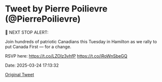# Tweet by Pierre Poilievre (@PierrePoilievre)

🚨 NEXT STOP ALERT: 

Join hundreds of patriotic Canadians this Tuesday in Hamilton as we rally to put Canada First — for a change. 

RSVP here: https://t.co/LZOIz3vhfP https://t.co/iRoWnSbeGQ

Date: 2025-03-24 17:13:32

[Original Tweet](https://x.com/PierrePoilievre/status/1904220044751475195)
